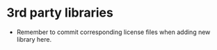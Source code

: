 # 3rd party libraries

- Remember to commit corresponding license files when adding new library here.